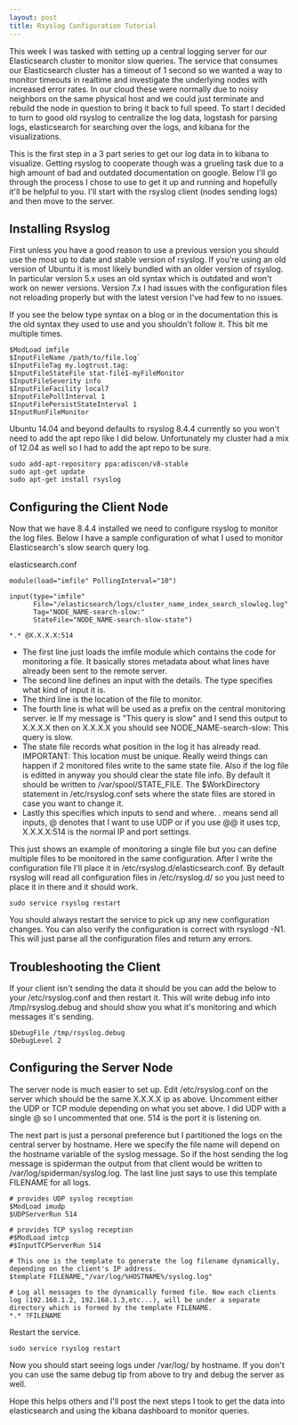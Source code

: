 ```yaml
---
layout: post
title: Rsyslog Configuration Tutorial
---
```


This week I was tasked with setting up a central logging server for our Elasticsearch cluster to monitor slow queries. The service that consumes our Elasticsearch cluster has a timeout of 1 second so we wanted a way to monitor timeouts in realtime and investigate the underlying nodes with increased error rates. In our cloud these were normally due to noisy neighbors on the same physical host and we could just terminate and rebuild the node in question to bring it back to full speed. To start I decided to turn to good old rsyslog to centralize the log data, logstash for parsing logs, elasticsearch for searching over the logs, and kibana for the visualizations.

This is the first step in a 3 part series to get our log data in to kibana to visualize. Getting rsyslog to cooperate though was a grueling task due to a high amount of bad and outdated documentation on google. Below I'll go through the process I chose to use to get it up and running and hopefully it'll be helpful to you. I'll start with the rsyslog client (nodes sending logs) and then move to the server.

## Installing Rsyslog

First unless you have a good reason to use a previous version you should use the most up to date and stable version of rsyslog. If you're using an old version of Ubuntu it is most likely bundled with an older version of rsyslog. In particular version 5.x uses an old syntax which is outdated and won't work on newer versions. Version 7.x I had issues with the configuration files not reloading properly but with the latest version I've had few to no issues.

If you see the below type syntax on a blog or in the documentation this is the old syntax they used to use and you shouldn't follow it. This bit me multiple times.


```
$ModLoad imfile
$InputFileName /path/to/file.log`
$InputFileTag my.logtrust.tag:
$InputFileStateFile stat-file1-myFileMonitor
$InputFileSeverity info
$InputFileFacility local7
$InputFilePollInterval 1
$InputFilePersistStateInterval 1
$InputRunFileMonitor
```

Ubuntu 14.04 and beyond defaults to rsyslog 8.4.4 currently so you won't need to add the apt repo like I did below. Unfortunately my cluster had a mix of 12.04 as well so I had to add the apt repo to be sure.

```
sudo add-apt-repository ppa:adiscon/v8-stable
sudo apt-get update
sudo apt-get install rsyslog
```

## Configuring the Client Node

Now that we have 8.4.4 installed we need to configure rsyslog to monitor the log files. Below I have a sample configuration of what I used to monitor Elasticsearch's slow search query log.

elasticsearch.conf

```
module(load="imfile" PollingInterval="10")

input(type="imfile"
      File="/elasticsearch/logs/cluster_name_index_search_slowlog.log"
      Tag="NODE_NAME-search-slow:"
      StateFile="NODE_NAME-search-slow-state")

*.* @X.X.X.X:514
```

* The first line just loads the imfile module which contains the code for monitoring a file. It basically stores metadata about what lines have already been sent to the remote server. 
* The second line defines an input with the details. The type specifies what kind of input it is.
* The third line is the location of the file to monitor. 
* The fourth line is what will be used as a prefix on the central monitoring server. ie If my message is "This query is slow" and I send this output to X.X.X.X then on X.X.X.X you should see NODE_NAME-search-slow: This query is slow.
* The state file records what position in the log it has already read. IMPORTANT: This location must be unique. Really weird things can happen if 2 monitored files write to the same state file. Also if the log file is editted in anyway you should clear the state file info. By default it should be written to /var/spool/STATE_FILE. The $WorkDirectory statement in /etc/rsyslog.conf sets where the state files are stored in case you want to change it.
* Lastly this specifies which inputs to send and where. *.* means send all inputs, @ denotes that I want to use UDP or if you use @@ it uses tcp, X.X.X.X:514 is the normal IP and port settings.

This just shows an example of monitoring a single file but you can define multiple files to be monitored in the same configuration. After I write the configuration file I'll place it in /etc/rsyslog.d/elasticsearch.conf. By default rsyslog will read all configuration files in /etc/rsyslog.d/ so you just need to place it in there and it should work. 

```
sudo service rsyslog restart
```

You should always restart the service to pick up any new configuration changes. You can also verify the configuration is correct with rsyslogd -N1. This will just parse all the configuration files and return any errors.

## Troubleshooting the Client

If your client isn't sending the data it should be you can add the below to your /etc/rsyslog.conf and then restart it. This will write debug info into /tmp/rsyslog.debug and should show you what it's monitoring and which messages it's sending.

```
$DebugFile /tmp/rsyslog.debug
$DebugLevel 2
```

## Configuring the Server Node

The server node is much easier to set up. Edit /etc/rsyslog.conf on the server which should be the same X.X.X.X ip as above. Uncomment either the UDP or TCP module depending on what you set above. I did UDP with a single @ so I uncommented that one. 514 is the port it is listening on. 

The next part is just a personal preference but I partitioned the logs on the central server by hostname. Here we specify the file name will depend on the hostname variable of the syslog message. So if the host sending the log message is spiderman the output from that client would be written to /var/log/spiderman/syslog.log. The last line just says to use this template FILENAME for all logs.

```
# provides UDP syslog reception
$ModLoad imudp
$UDPServerRun 514

# provides TCP syslog reception
#$ModLoad imtcp
#$InputTCPServerRun 514

# This one is the template to generate the log filename dynamically, depending on the client's IP address.
$template FILENAME,"/var/log/%HOSTNAME%/syslog.log"

# Log all messages to the dynamically formed file. Now each clients log (192.168.1.2, 192.168.1.3,etc...), will be under a separate directory which is formed by the template FILENAME.
*.* ?FILENAME
```

Restart the service.

```
sudo service rsyslog restart
```

Now you should start seeing logs under /var/log/ by hostname. If you don't you can use the same debug tip from above to try and debug the server as well.

Hope this helps others and I'll post the next steps I took to get the data into elasticsearch and using the kibana dashboard to monitor queries.